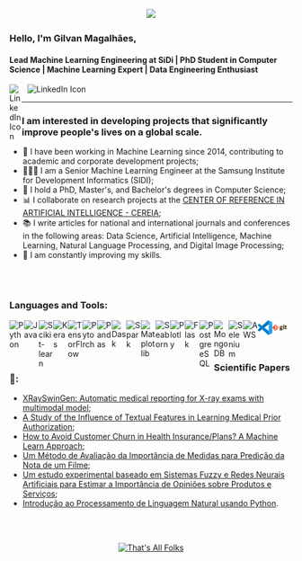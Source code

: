 <p align="center">
  <img src="https://media.licdn.com/dms/image/D4D12AQGqsMbe-JqJZg/article-cover_image-shrink_720_1280/0/1706548347733?e=2147483647&v=beta&t=OrGD86kM4qSeolxZY9ZuI9zKGzdTp_CIG3fG4sXIpks" >
</p>

### Hello, I'm Gilvan Magalhães,
#### Lead Machine Learning Engineering at SiDi | PhD Student in Computer Science | Machine Learning Expert | Data Engineering Enthusiast

[<img align="left" alt="LinkedIn Icon" width="22px" src="https://cdn.jsdelivr.net/npm/simple-icons@3.4.0/icons/linkedin.svg" />](https://www.linkedin.com/in/gilvan-veras/)
[<img align="left" alt="LinkedIn Icon" width="132px" style="margin-left: 10px;" src="http://buscatextual.cnpq.br/buscatextual/images/titulo-sistema.png" />](http://lattes.cnpq.br/1369836102076813)

<br/>
<hr />

### I am interested in developing projects that significantly improve people's lives on a global scale.
- 🧭 I have been working in Machine Learning since 2014, contributing to academic and corporate development projects;
- 👩🏻‍💻 I am a Senior Machine Learning Engineer at the Samsung Institute for Development Informatics (SIDI);
- 📝 I hold a PhD, Master's, and Bachelor's degrees in Computer Science;
- 📊 I collaborate on research projects at the [CENTER OF REFERENCE IN ARTIFICIAL INTELLIGENCE - CEREIA](https://iasaudepublica.com.br/cereia-centro-de-referencia-em-inteligencia-artificial/);
- 📚 I write articles for national and international journals and conferences in the following areas: Data Science, Artificial Intelligence, Machine Learning, Natural Language Processing, and Digital Image Processing;
- 🧠 I am constantly improving my skills.

<br/>
<br/>

### Languages and Tools:

[<img align="left" alt="Python" width="26px" src="https://cdn3.iconfinder.com/data/icons/logos-and-brands-adobe/512/267_Python-512.png" />](https://www.python.org/)

[<img align="left" alt="Java" width="26px" src="https://www.celsonunes.com.br/wp-content/uploads/2018/05/java-logo.png" />](https://www.java.com/)

[<img align="left" alt="Scikit-learn" width="26px" src="https://upload.wikimedia.org/wikipedia/commons/0/05/Scikit_learn_logo_small.svg" />](https://scikit-learn.org/stable/)

[<img align="left" alt="Keras" width="26px" src="https://upload.wikimedia.org/wikipedia/commons/a/ae/Keras_logo.svg" />](https://keras.io/)

[<img align="left" alt="TensorFlow" width="26px" src="http://www.lapix.ufsc.br/wp-content/uploads/2018/04/q8sc1KuZ_400x400.jpg" />](https://www.tensorflow.org/)

[<img align="left" alt="Pytorch" width="26px" src="https://cdn.jsdelivr.net/npm/simple-icons@3.4.0/icons/pytorch.svg" />](https://pytorch.org/)

[<img align="left" alt="Pandas" width="26px" src="https://upload.wikimedia.org/wikipedia/commons/2/22/Pandas_mark.svg" />](https://pandas.pydata.org/)

[<img align="left" alt="Dask" width="26px" src="https://docs.dask.org/en/latest/_images/dask_icon.svg" />](https://www.dask.org/)

[<img align="left" alt="Spark" width="26px" src="https://miro.medium.com/max/580/1*I7bOyAqdM489ct9eDtf89A.png" />](https://spark.apache.org/)

[<img align="left" alt="Matplotlib" width="26px" src="https://static.javatpoint.com/tutorial/matplotlib/images/matplotlib-tutorial.png" />](https://matplotlib.org/)

[<img align="left" alt="Seaborn" width="26px" src="https://seaborn.pydata.org/_images/logo-tall-lightbg.svg" />](https://seaborn.pydata.org/)

[<img align="left" alt="Plotly" width="26px" src="https://images.plot.ly/logo/new-branding/plotly-logomark.png" />](https://plotly.com/)

[<img align="left" alt="Flask" width="26px" src="https://miro.medium.com/max/700/1*Q5EUk28Xc3iCDoMSkrd1_w.png" />](https://flask.palletsprojects.com/)

[<img align="left" alt="PostgreeSQL" width="26px" src="https://upload.wikimedia.org/wikipedia/commons/2/29/Postgresql_elephant.svg" />](https://www.postgresql.org/)

[<img align="left" alt="MongoDB" width="26px" src="https://miro.medium.com/max/300/1*fY5KPXK0C6csHKhnXkQQ8g.png" />](https://www.mongodb.com/)

[<img align="left" alt="Selenium" width="26px" src="https://upload.wikimedia.org/wikipedia/commons/thumb/d/d5/Selenium_Logo.png/574px-Selenium_Logo.png" />](https://www.selenium.dev/)

[<img align="left" alt="AWS" width="26px" src="https://cdn.jsdelivr.net/npm/simple-icons@3.4.0/icons/amazonaws.svg" />](https://aws.amazon.com/)

[<img align="left" alt="VS Code" width="26px" src="https://raw.githubusercontent.com/github/explore/80688e429a7d4ef2fca1e82350fe8e3517d3494d/topics/visual-studio-code/visual-studio-code.png" />](https://code.visualstudio.com/)

[<img align="left" alt="Git" width="26px" src="https://raw.githubusercontent.com/github/explore/80688e429a7d4ef2fca1e82350fe8e3517d3494d/topics/git/git.png"/>](https://github.com/)

<br/>
<br/>
<br/>

### Scientific Papers 📝:
- [XRaySwinGen: Automatic medical reporting for X-ray exams with multimodal model](http://dx.doi.org/10.1016/j.heliyon.2024.e27516);
- [A Study of the Influence of Textual Features in Learning Medical Prior Authorization](http://dx.doi.org/10.1109/CBMS.2019.00021);
- [How to Avoid Customer Churn in Health Insurance/Plans? A Machine Learn Approach](http://dx.doi.org/10.1109/CBMS.2019.00115);
- [Um Método de Avaliação da Importância de Medidas para Predição da Nota de um Filme](https://sol.sbc.org.br/index.php/brasnam/article/view/3248/3210);
- [Um estudo experimental baseado em Sistemas Fuzzy e Redes Neurais Artificiais para Estimar a Importância de Opiniões sobre Produtos e Serviços](http://www.eripi.com.br/2016/anais-2016/artigos);
- [Introdução ao Processamento de Linguagem Natural usando Python](https://www.facom.ufu.br/~wendelmelo/terceiros/tutorial_nltk.pdf).

<br/>
<br/>

<p align="center">
  <a href="[https://www.example.com](https://img.elo7.com.br/product/zoom/3EF316C/placa-decorativa-that-s-all-folks-infantil.jpg)">
    <img alt="That's All Folks" width="400px" src="https://img.elo7.com.br/product/zoom/3EF316C/placa-decorativa-that-s-all-folks-infantil.jpg" />
  </a>
</p>
